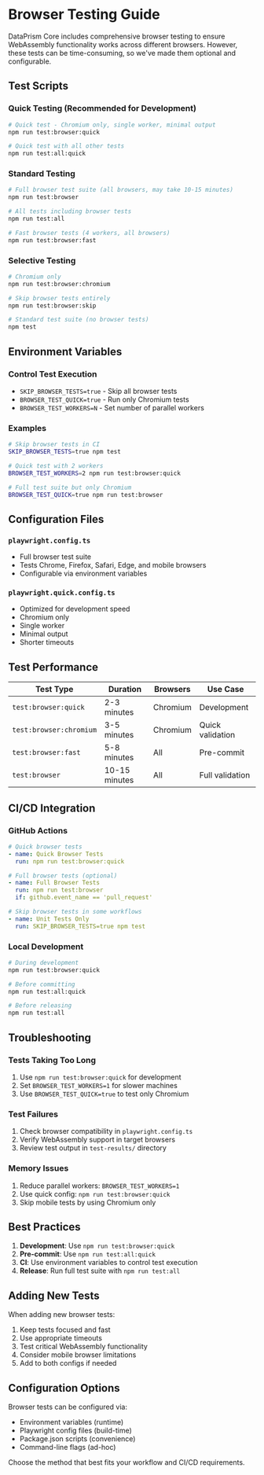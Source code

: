 # Browser Testing Guide

DataPrism Core includes comprehensive browser testing to ensure WebAssembly functionality works across different browsers. However, these tests can be time-consuming, so we've made them optional and configurable.

## Test Scripts

### Quick Testing (Recommended for Development)

```bash
# Quick test - Chromium only, single worker, minimal output
npm run test:browser:quick

# Quick test with all other tests
npm run test:all:quick
```

### Standard Testing

```bash
# Full browser test suite (all browsers, may take 10-15 minutes)
npm run test:browser

# All tests including browser tests
npm run test:all

# Fast browser tests (4 workers, all browsers)
npm run test:browser:fast
```

### Selective Testing

```bash
# Chromium only
npm run test:browser:chromium

# Skip browser tests entirely
npm run test:browser:skip

# Standard test suite (no browser tests)
npm test
```

## Environment Variables

### Control Test Execution

- `SKIP_BROWSER_TESTS=true` - Skip all browser tests
- `BROWSER_TEST_QUICK=true` - Run only Chromium tests
- `BROWSER_TEST_WORKERS=N` - Set number of parallel workers

### Examples

```bash
# Skip browser tests in CI
SKIP_BROWSER_TESTS=true npm test

# Quick test with 2 workers
BROWSER_TEST_WORKERS=2 npm run test:browser:quick

# Full test suite but only Chromium
BROWSER_TEST_QUICK=true npm run test:browser
```

## Configuration Files

### `playwright.config.ts`
- Full browser test suite
- Tests Chrome, Firefox, Safari, Edge, and mobile browsers
- Configurable via environment variables

### `playwright.quick.config.ts`
- Optimized for development speed
- Chromium only
- Single worker
- Minimal output
- Shorter timeouts

## Test Performance

| Test Type | Duration | Browsers | Use Case |
|-----------|----------|----------|----------|
| `test:browser:quick` | 2-3 minutes | Chromium | Development |
| `test:browser:chromium` | 3-5 minutes | Chromium | Quick validation |
| `test:browser:fast` | 5-8 minutes | All | Pre-commit |
| `test:browser` | 10-15 minutes | All | Full validation |

## CI/CD Integration

### GitHub Actions

```yaml
# Quick browser tests
- name: Quick Browser Tests
  run: npm run test:browser:quick

# Full browser tests (optional)
- name: Full Browser Tests
  run: npm run test:browser
  if: github.event_name == 'pull_request'

# Skip browser tests in some workflows
- name: Unit Tests Only
  run: SKIP_BROWSER_TESTS=true npm test
```

### Local Development

```bash
# During development
npm run test:browser:quick

# Before committing
npm run test:all:quick

# Before releasing
npm run test:all
```

## Troubleshooting

### Tests Taking Too Long

1. Use `npm run test:browser:quick` for development
2. Set `BROWSER_TEST_WORKERS=1` for slower machines
3. Use `BROWSER_TEST_QUICK=true` to test only Chromium

### Test Failures

1. Check browser compatibility in `playwright.config.ts`
2. Verify WebAssembly support in target browsers
3. Review test output in `test-results/` directory

### Memory Issues

1. Reduce parallel workers: `BROWSER_TEST_WORKERS=1`
2. Use quick config: `npm run test:browser:quick`
3. Skip mobile tests by using Chromium only

## Best Practices

1. **Development**: Use `npm run test:browser:quick`
2. **Pre-commit**: Use `npm run test:all:quick`
3. **CI**: Use environment variables to control test execution
4. **Release**: Run full test suite with `npm run test:all`

## Adding New Tests

When adding new browser tests:

1. Keep tests focused and fast
2. Use appropriate timeouts
3. Test critical WebAssembly functionality
4. Consider mobile browser limitations
5. Add to both configs if needed

## Configuration Options

Browser tests can be configured via:

- Environment variables (runtime)
- Playwright config files (build-time)
- Package.json scripts (convenience)
- Command-line flags (ad-hoc)

Choose the method that best fits your workflow and CI/CD requirements.
